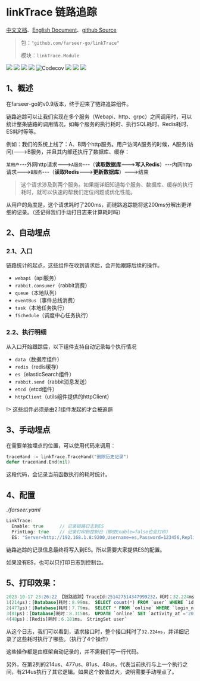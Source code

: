 # linkTrace 链路追踪
[中文文档](https://farseer-go.github.io/doc/)、[English Document](https://farseer-go.github.io/doc/#/en-us/)、[github Source](https://github.com/farseer-go/linkTrace)

> 包：`"github.com/farseer-go/linkTrace"`
>
> 模块：`linkTrace.Module`

![](https://img.shields.io/github/stars/farseer-go?style=social)
![](https://img.shields.io/github/license/farseer-go/linkTrace)
![](https://img.shields.io/github/go-mod/go-version/farseer-go/linkTrace)
![](https://img.shields.io/github/v/release/farseer-go/linkTrace)
![Codecov](https://img.shields.io/codecov/c/github/farseer-go/linkTrace)
![](https://img.shields.io/github/languages/code-size/farseer-go/linkTrace)
![](https://img.shields.io/github/directory-file-count/farseer-go/linkTrace)
![](https://goreportcard.com/badge/github.com/farseer-go/linkTrace)

## 1、概述
在farseer-go的v0.9版本，终于迎来了链路追踪组件。

链路追踪可以让我们实现在多个服务（Webapi、http、grpc）之间调用时，可以统计整条链路的调用情况，如每个服务的执行耗时、执行SQL耗时、Redis耗时、ES耗时等等。

例如：我们的系统上线了：A、B两个http服务。用户访问A服务的时候，A服务(访问)--->B服务，并且其内部还执行了数据库、缓存：

`某用户`---外网http请求--->`A服务`---（**读取数据库**--->**写入Redis**）---内网http请求--->`B服务`---（**读取Redis**--->**更新数据库**）--->结束

>这个请求涉及到两个服务。如果能详细知道每个服务、数据库、缓存的执行耗时，就可以快速的帮我们定位问题或优化性能。

从用户的角度是，这个请求耗时了200ms，而链路追踪能将这200ms分解出更详细的记录。（还记得我们手动打日志来计算耗时吗）

## 2、自动埋点
### 2.1、入口
链路统计的起点，这些组件在收到请求后，会开始跟踪后续的操作。
* `webapi`（api服务）
* `rabbit.consumer`（rabbit消费）
* `queue`（本地队列）
* `eventBus`（事件总线消费）
* `task`（本地任务执行）
* `fSchedule`（调度中心任务执行）

### 2.2、执行明细
从入口开始跟踪后，以下组件支持自动记录每个执行情况
* `data`（数据库组件）
* `redis`（redis缓存）
* `es`（elasticSearch组件）
* `rabbit.send`（rabbit消息发送）
* `etcd`（etcd组件）
* `httpClient`（utils组件提供的httpClient）

!> 这些组件必须是由2.1组件发起的才会被追踪

## 3、手动埋点
在需要单独埋点的位置，可以使用代码来调用：
```go
traceHand := linkTrace.TraceHand("删除历史记录")
defer traceHand.End(nil)
```
这段代码，会记录当前函数执行的耗时统计。

## 4、配置
_./farseer.yaml_
```go
LinkTrace:
  Enable: true      // 记录链路日志到ES
  PrintLog: true    // 记录打印到控制台（即使Enable=false也会打印）
  ES: "Server=http://192.168.1.8:9200,Username=es,Password=123456,ReplicasCount=1,ShardsCount=1,RefreshInterval=5,IndexFormat=yyyy_MM"
```
链路追踪的记录信息最终将写入到ES。所以需要大家提供ES的配置。

如果没有ES，也可以只打印日志到控制台。

## 5、打印效果：
```sql
2023-10-17 23:26:22 【链路追踪】TraceId:251427514347999232，耗时：32.224ms，http://127.0.0.1:888/home/info：
1(214µs)：[Database]耗时：8.99ms， SELECT count(*) FROM `user` WHERE `id` = 1
2(477µs)：[Database]耗时：7.79ms， SELECT * FROM `online` WHERE `login_name` = 'admin' LIMIT 1
3(81µs)：[Database]耗时：8.315ms， UPDATE `online` SET `activity_at`='2023-10-17 23:26:22.02' WHERE login_name = 'admin'
4(48µs)：[Redis]耗时：6.181ms， StringSet user`
```
从这个日志，我们可以看到，请求接口时，整个接口耗时了`32.224ms`，并详细记录了这些耗时执行了哪些。（执行了4个操作）

这些操作都是由框架自动记录的，并不需我们写一行代码。

另外，在第2列的214us、477us、81us、48us，代表当前执行与上一个执行之间，有214us执行了其它逻辑。如果这个数值过大，说明需要手动埋点了。